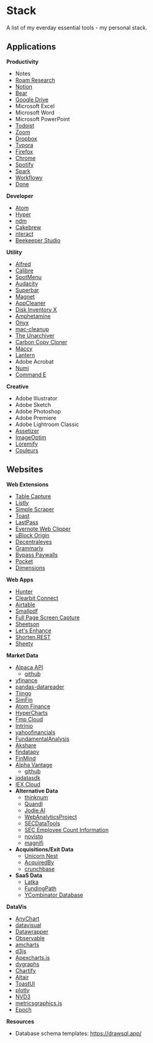 # Stack

A list of my everday essential tools - my personal stack.



## Applications

**Productivity**

- Notes
- [Roam Research](https://roamresearch.com/)
- [Notion](https://www.notion.so/)
- [Bear](https://bear.app/)
- [Google Drive](https://www.google.com/drive/)
- Microsoft Excel
- Microsoft Word
- Microsoft PowerPoint
- [Todoist](https://todoist.com/)
- [Zoom](https://zoom.us/)
- [Dropbox](https://www.dropbox.com/)
- [Typora](https://typora.io/)
- [Firefox](https://www.mozilla.org/en-CA/firefox/new/)
- [Chrome](https://www.google.com/chrome/)
- [Spotify](https://www.spotify.com/ca-en/)
- [Spark](https://sparkmailapp.com/)
- [Workflowy](https://workflowy.com/)
- [Done](https://apps.apple.com/us/app/done-a-simple-habit-tracker/id1103961876)

**Developer**

- [Atom](https://atom.io/)
- [Hyper](https://hyper.is/)
- [ndm](https://www.npmjs.com/package/ndm)
- [Cakebrew](https://www.cakebrew.com/)
- [nteract](https://nteract.io/)
- [Beekeeper Studio](https://www.beekeeperstudio.io/)

**Utility**

- [Alfred](https://www.alfredapp.com/)
- [Calibre](https://calibre-ebook.com/)
- [SpotMenu](https://kmikiy.github.io/SpotMenu/)
- [Audacity](https://www.audacityteam.org/)
- [Superbar](https://www.superbar.app/)
- [Magnet](https://magnet.crowdcafe.com/)
- [AppCleaner](https://freemacsoft.net/appcleaner/)
- [Disk Inventory X](http://www.derlien.com/)
- [Amphetamine](https://www.macupdate.com/app/mac/52683/amphetamine)
- [Onyx](https://www.titanium-software.fr/en/onyx.html)
- [mac-cleanup](https://github.com/fwartner/mac-cleanup)
- [The Unarchiver](https://theunarchiver.com/)
- [Carbon Copy Cloner](https://bombich.com/)
- [Maccy](https://maccy.app/)
- [Lantern](https://lantern.io/en_US/index.html)
- Adobe Acrobat
- [Numi](https://numi.app/)
- [Command E](https://getcommande.com/)

**Creative**

- Adobe Illustrator
- Adobe Sketch
- Adobe Photoshop
- Adobe Premiere
- Adobe Lightroom Classic
- [Assetizer](https://github.com/jkmathew/Assetizer)
- [ImageOptim](https://github.com/ImageOptim/ImageOptim)
- [Loremify](https://tobiasahlin.com/blog/introducing-loremify/)
- [Couleurs](https://couleursapp.com/)

## Websites

**Web Extensions**

- [Table Capture](https://www.producthunt.com/posts/table-capture)
- [Listly](https://chrome.google.com/webstore/detail/listly-web-scraping-in-se/ihljmnfgkkmoikgkdkjejbkpdpbmcgeh?utm_source=chrome-app-launcher-info-dialog)
- [Simple Scraper](https://simplescraper.io/?ref=producthunt)
- [Toast](https://dotoast.com/)
- [LastPass](https://www.lastpass.com/)
- [Evernote Web Clipper](https://evernote.com/features/webclipper)
- [uBlock Origin](https://ublock.org/)
- [Decentraleyes](https://decentraleyes.org/)
- [Grammarly](https://app.grammarly.com/)
- [Bypass Paywalls](https://github.com/iamadamdev/bypass-paywalls-chrome)
- [Pocket](https://getpocket.com/)
- [Dimensions](https://www.producthunt.com/posts/dimensions-3)

**Web Apps**

- [Hunter](https://hunter.io/)
- [Clearbit Connect](https://chrome.google.com/webstore/detail/clearbit-connect-supercha/pmnhcgfcafcnkbengdcanjablaabjplo)
- [Airtable](https://airtable.com/)
- [Smallpdf](https://smallpdf.com/)
- [Full Page Screen Capture](https://gofullpage.com/)
- [Sheetson](https://sheetson.com/)
- [Let's Enhance](https://letsenhance.io/)
- [Shorten.REST](https://shorten.rest/)
- [Sheety](https://sheety.co/)

**Market Data**

- [Alpaca API](https://alpaca.markets/)
  - [github](https://github.com/alpacahq/alpaca-trade-api-python)
- [yfinance](https://github.com/ranaroussi/yfinance)
- [pandas-datareader](https://pandas-datareader.readthedocs.io/en/latest/)
- [Tiingo](https://www.tiingo.com/)
- [SimFin](https://simfin.com/)
- [Atom Finance](https://atom.finance/)
- [HyperCharts](https://hypercharts.co/)
- [Fmp Cloud](https://fmpcloud.io/)
- [Intrinio](https://intrinio.com/)
- [yahoofinancials](https://github.com/JECSand/yahoofinancials)
- [FundamentalAnalysis](https://github.com/JerBouma/FundamentalAnalysis)
- [Akshare](https://github.com/jindaxiang/akshare)
- [findatapy](https://github.com/cuemacro/findatapy)
- [FinMind](https://finmind.github.io/)
- [Alpha Vantage](https://www.alphavantage.co/)
  - [github](https://github.com/RomelTorres/alpha_vantage)
- [jqdatasdk](https://github.com/JoinQuant/jqdatasdk)
- [IEX Cloud](https://iexcloud.io/)
- **Alternative Data**
  - [thinknum](https://www.thinknum.com/)
  - [Quandl](https://www.quandl.com/)
  - [Jodie AI](https://jodie.ai/hi/)
  - [WebAnalyticsProject](https://github.com/lin882/WebAnalyticsProject)
  - [SECDataTools](https://github.com/tniedbala/SECDataTools)
  - [SEC Employee Count Information](https://github.com/healthgradient/sec_employee_information_extraction)
  - [novisto](https://novisto.com/#novisto-platform)
  - [magnifi](https://www.magnifi.com/)
- **Acquisitions/Exit Data**
  - [Unicorn Nest](https://unicorn-nest.com/home)
  - [AcquiredBy](https://acquiredby.co/)
  - [crunchbase](https://www.crunchbase.com)
- **SaaS Data**
  - [Latka](https://getlatka.com/)
  - [FundingPath](https://fundingpath.co/)
  - [YCombinator Database](https://www.ycdb.co/)

**DataVis**

- [AnyChart](https://www.anychart.com/)
- [datavisual](https://datavisu.al/)
- [Datawrapper](https://www.datawrapper.de/)
- [Observable](https://www.datawrapper.de/)
- [amcharts](https://www.amcharts.com/)
- [d3js](https://d3js.org/)
- [Apexcharts.js](https://apexcharts.com/)
- [dygraphs](http://dygraphs.com/)
- [Chartify](https://github.com/spotify/chartify)
- [Altair](https://altair-viz.github.io/index.html)
- [ToastUI](https://ui.toast.com/)
- [plotly](https://plotly.com/javascript/)
- [NVD3](http://nvd3.org/)
- [metricsgraphics.js](https://metricsgraphicsjs.org/)
- [Epoch](http://epochjs.github.io/epoch/)



**Resources**

- Database schema templates: https://drawsql.app/
